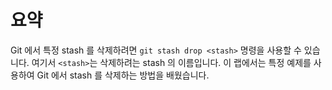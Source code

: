 # 요약

Git 에서 특정 stash 를 삭제하려면 `git stash drop <stash>` 명령을 사용할 수 있습니다. 여기서 `<stash>`는 삭제하려는 stash 의 이름입니다. 이 랩에서는 특정 예제를 사용하여 Git 에서 stash 를 삭제하는 방법을 배웠습니다.
